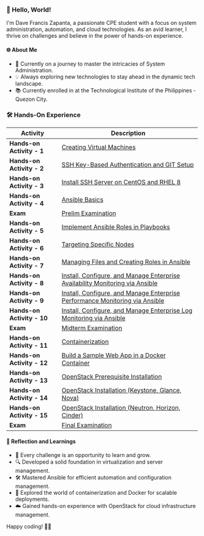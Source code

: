 ### 👋 Hello, World!

I'm Dave Francis Zapanta, a passionate CPE student with a focus on system administration, automation, and cloud technologies. As an avid learner, I thrive on challenges and believe in the power of hands-on experience.

#### 🌐 About Me
- 🚀 Currently on a journey to master the intricacies of System Administration.
- 💡 Always exploring new technologies to stay ahead in the dynamic tech landscape.
- 📚 Currently enrolled in at the Technological Institute of the Philippines - Quezon City.

### 🛠️ Hands-On Experience

| Activity | Description |
|----------|-------------|
| **Hands-on Activity - 1** | [Creating Virtual Machines](https://github.com/qdf-zapanta/Other-HOA/issues) |
| **Hands-on Activity - 2** | [SSH Key-Based Authentication and GIT Setup](https://github.com/qdf-zapanta/Other-HOA/issues) |
| **Hands-on Activity - 3** | [Install SSH Server on CentOS and RHEL 8](https://github.com/qdf-zapanta/Other-HOA/issues) |
| **Hands-on Activity - 4** | [Ansible Basics](https://github.com/qdf-zapanta/Other-HOA/issues) |
| **Exam** | [Prelim Examination](https://github.com/qdf-zapanta/Zapanta_PrelimExam) |
| **Hands-on Activity - 5** | [Implement Ansible Roles in Playbooks](https://github.com/qdf-zapanta/CPE232_Zapanta) |
| **Hands-on Activity - 6** | [Targeting Specific Nodes](https://github.com/qdf-zapanta/CPE232_Zapanta) |
| **Hands-on Activity - 7** | [Managing Files and Creating Roles in Ansible](https://github.com/qdf-zapanta/CPE232_Zapanta) |
| **Hands-on Activity - 8** | [Install, Configure, and Manage Enterprise Availability Monitoring via Ansible](https://github.com/qdf-zapanta/CPE232_Dave) |
| **Hands-on Activity - 9** | [Install, Configure, and Manage Enterprise Performance Monitoring via Ansible](https://github.com/qdf-zapanta/CPE232_DaveHOA9) |
| **Hands-on Activity - 10** | [Install, Configure, and Manage Enterprise Log Monitoring via Ansible](https://github.com/qdf-zapanta/CPE232_DaveHOA10) |
| **Exam** | [Midterm Examination](https://github.com/qdf-zapanta/CPE_MIDEXAM_ZAPANTA) |
| **Hands-on Activity - 11** | [Containerization](https://github.com/qdf-zapanta/CPE232_ZapantaHOA11) |
| **Hands-on Activity - 12** | [Build a Sample Web App in a Docker Container](https://github.com/qdf-zapanta/Other-HOA/issues) |
| **Hands-on Activity - 13** | [OpenStack Prerequisite Installation](https://github.com/qdf-zapanta/CPE232_ZapantaHOA13) |
| **Hands-on Activity - 14** | [OpenStack Installation (Keystone, Glance, Nova)](https://github.com/qdf-zapanta/CPE232_ZapantaHOA14) |
| **Hands-on Activity - 15** | [OpenStack Installation (Neutron, Horizon, Cinder)](https://github.com/qdf-zapanta/CPE232_ZapantaHOA15) |
| **Exam** | [Final Examination](#) |

#### 🤔 Reflection and Learnings
- 🌱 Every challenge is an opportunity to learn and grow.
- 🔍 Developed a solid foundation in virtualization and server management.
- 🛠️ Mastered Ansible for efficient automation and configuration management.
- 🐳 Explored the world of containerization and Docker for scalable deployments.
- ☁️ Gained hands-on experience with OpenStack for cloud infrastructure management.


Happy coding! 🚀✨

